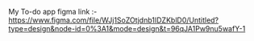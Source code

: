 My To-do app figma  link :- https://www.figma.com/file/WJj1SoZOtjdnb1IDZKblD0/Untitled?type=design&node-id=0%3A1&mode=design&t=96qJA1Pw9nu5wafY-1
